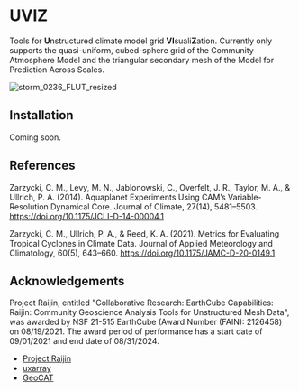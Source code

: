 # UVIZ
Tools for **U**nstructured climate model grid **VI**suali**Z**ation. Currently only supports the quasi-uniform, cubed-sphere grid of the Community Atmosphere Model and the triangular secondary mesh of the Model for Prediction Across Scales.

![storm_0236_FLUT_resized](https://user-images.githubusercontent.com/66640080/210186304-5bfeeebd-4232-403b-99fb-aab2b7c741b0.gif)

## Installation
Coming soon.

## References
Zarzycki, C. M., Levy, M. N., Jablonowski, C., Overfelt, J. R., Taylor, M. A., & Ullrich, P. A. (2014). Aquaplanet Experiments Using CAM’s Variable-Resolution Dynamical Core. Journal of Climate, 27(14), 5481–5503. https://doi.org/10.1175/JCLI-D-14-00004.1

Zarzycki, C. M., Ullrich, P. A., & Reed, K. A. (2021). Metrics for Evaluating Tropical Cyclones in Climate Data. Journal of Applied Meteorology and Climatology, 60(5), 643–660. https://doi.org/10.1175/JAMC-D-20-0149.1

## Acknowledgements
Project Raijin, entitled "Collaborative Research: EarthCube Capabilities: Raijin: Community Geoscience Analysis Tools for Unstructured Mesh Data", was awarded by NSF 21-515 EarthCube (Award Number (FAIN): 2126458) on 08/19/2021. The award period of performance has a start date of 09/01/2021 and end date of 08/31/2024.
* [Project Raijin](https://raijin.ucar.edu)
* [uxarray](https://github.com/UXARRAY/uxarray)
* [GeoCAT](https://geocat.ucar.edu)
